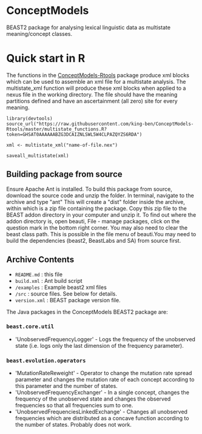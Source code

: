 # ConceptModels
BEAST2 package for analysing lexical linguistic data as multistate meaning/concept classes.

# Quick start in R
The functions in the [ConceptModels-Rtools](https://github.com/king-ben/ConceptModels-Rtools/blob/master/multistate_functions.R) package produce xml blocks which can be used to assemble an xml file for a multistate analysis.
The multistate_xml function will produce these xml blocks when applied to a nexus file in the working directory. The file should have the meaning partitions defined and have an ascertainment (all zero) site for every meaning.


```
library(devtools)
source_url("https://raw.githubusercontent.com/king-ben/ConceptModels-Rtools/master/multistate_functions.R?token=GHSAT0AAAAAABZG3DCAIZNLSWL5W4CLPAZQYZS6RDA")

xml <- multistate_xml("name-of-file.nex")

saveall_multistate(xml)

```


Building package from source
----------------------------
Ensure Apache Ant is installed.
To build this package from source, download the source code and unzip the folder. In terminal, navigate to the archive and type "ant"
This will create a "dist" folder inside the archive, within which is a zip file containing the package.
Copy this zip file to the BEAST addon directory in your computer and unzip it. To find out where the addon directory is, open beauti, File - manage packages, click on the question mark in the bottom right corner. You may also need to clear the beast class path. This is possible in the file menu of beauti.You may need to build the dependencies (beast2, BeastLabs and SA) from source first.

Archive Contents
----------------

* `README.md` : this file
* `build.xml` : Ant build script
* `/examples` : Example beast2 xml files
* `/src` : source files. See below for details.
* `version.xml` : BEAST package version file.

The Java packages in the ConceptModels BEAST2 package are:

### `beast.core.util`
* 'UnobservedFrequencyLogger' - Logs the frequency of the unobserved state (i.e. logs only the last dimension of the frequency parameter).

### `beast.evolution.operators`
* 'MutationRateReweight' - Operator to change the mutation rate spread parameter and changes the mutation rate of each concept according to this parameter and the number of states. 
* 'UnobservedFrequencyExchanger' - In a single concept, changes the frequency of the unobserved state and changes the observed frequencies so that all frequencies sum to one.
* 'UnobservedFrequenciesLinkedExchange' - Changes all unobserved frequencies which are distributed as a concave function according to the number of states. Probably does not work.
